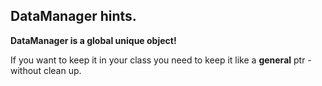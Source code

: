 ## DataManager hints.

**DataManager is a global unique object!**  

If you want to keep it in your class you need to keep it like a **general** ptr - without clean up.